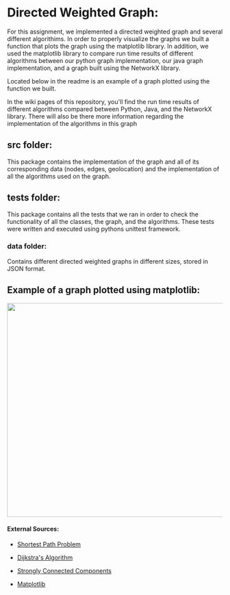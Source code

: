 # Directed Weighted Graph: 

For this assignment, we implemented a directed weighted graph and several different algorithims. In order to properly visualize the graphs we built a function that plots the graph using the matplotlib library. In addition, we used the matplotlib library to compare run time results of different algorithms between our python graph implementation, our java graph implementation, and a graph built using the NetworkX library. 

Located below in the readme is an example of a graph plotted using the function we built.

In the wiki pages of this repository, you'll find the run time results of different algorithms compared between Python, Java, and the NetworkX library. There will also be there more information regarding the implementation of the algorithms in this graph



## src folder:

This package contains the implementation of the graph and all of its corresponding data (nodes, edges, geolocation) and the implementation of all the algorithms used on the graph.

## tests folder:  

This package contains all the tests that we ran in order to check the functionality of all the classes, the graph, and the algorithms. These tests were written and executed using pythons unittest framework. 

### data folder:

Contains different directed weighted graphs in different sizes, stored in JSON format.

## Example of a graph plotted using matplotlib:

<img src="https://user-images.githubusercontent.com/57404551/104092797-f8ec4700-528e-11eb-9c8a-69885c8d61f0.png" width="700" height="500">





#### External Sources:

- [Shortest Path Problem](https://en.wikipedia.org/wiki/Shortest_path_problem)

- [Dijkstra's Algorithm](https://en.wikipedia.org/wiki/Dijkstra%27s_algorithm)

- [Strongly Connected Components](https://en.wikipedia.org/wiki/Strongly_connected_component)

- [Matplotlib](https://matplotlib.org/)

  

  





